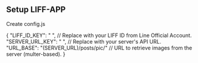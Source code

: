 ## Setup LIFF-APP

Create config.js

{
    "LIFF_ID_KEY": " ",  // Replace with your LIFF ID from Line Official Account.
    "SERVER_URL_KEY": " ",  // Replace with your server's API URL.
    "URL_BASE": "(SERVER_URL)/posts/pic/"  // URL to retrieve images from the server (multer-based).
}

  